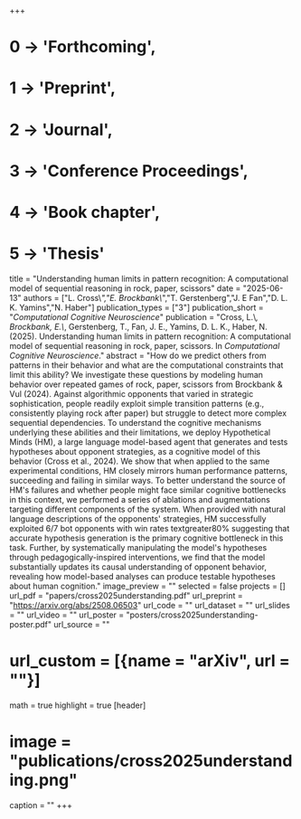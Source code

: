 +++
# 0 -> 'Forthcoming',
# 1 -> 'Preprint',
# 2 -> 'Journal',
# 3 -> 'Conference Proceedings',
# 4 -> 'Book chapter',
# 5 -> 'Thesis'

title = "Understanding human limits in pattern recognition: A computational model of sequential reasoning in rock, paper, scissors"
date = "2025-06-13"
authors = ["L. Cross\\*","E. Brockbank\\*","T. Gerstenberg","J. E Fan","D. L. K. Yamins","N. Haber"]
publication_types = ["3"]
publication_short = "_Computational Cognitive Neuroscience_"
publication = "Cross, L.\\*, Brockbank, E.\\*, Gerstenberg, T., Fan, J. E., Yamins, D. L. K., Haber, N. (2025). Understanding human limits in pattern recognition: A computational model of sequential reasoning in rock, paper, scissors. In _Computational Cognitive Neuroscience_."
abstract = "How do we predict others from patterns in their behavior and what are the computational constraints that limit this ability? We investigate these questions by modeling human behavior over repeated games of rock, paper, scissors from Brockbank & Vul (2024). Against algorithmic opponents that varied in strategic sophistication, people readily exploit simple transition patterns (e.g., consistently playing rock after paper) but struggle to detect more complex sequential dependencies. To understand the cognitive mechanisms underlying these abilities and their limitations, we deploy Hypothetical Minds (HM), a large language model-based agent that generates and tests hypotheses about opponent strategies, as a cognitive model of this behavior (Cross et al., 2024). We show that when applied to the same experimental conditions, HM closely mirrors human performance patterns, succeeding and failing in similar ways. To better understand the source of HM's failures and whether people might face similar cognitive bottlenecks in this context, we performed a series of ablations and augmentations targeting different components of the system. When provided with natural language descriptions of the opponents' strategies, HM successfully exploited 6/7 bot opponents with win rates textgreater80% suggesting that accurate hypothesis generation is the primary cognitive bottleneck in this task. Further, by systematically manipulating the model's hypotheses through pedagogically-inspired interventions, we find that the model substantially updates its causal understanding of opponent behavior, revealing how model-based analyses can produce testable hypotheses about human cognition."
image_preview = ""
selected = false
projects = []
url_pdf = "papers/cross2025understanding.pdf"
url_preprint = "https://arxiv.org/abs/2508.06503"
url_code = ""
url_dataset = ""
url_slides = ""
url_video = ""
url_poster = "posters/cross2025understanding-poster.pdf"
url_source = ""
# url_custom = [{name = "arXiv", url = ""}]
math = true
highlight = true
[header]
# image = "publications/cross2025understanding.png"
caption = ""
+++

